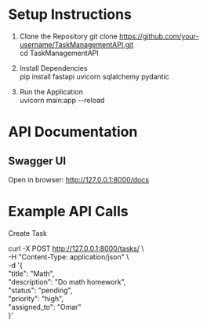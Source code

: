# Setup Instructions
1. Clone the Repository
git clone https://github.com/your-username/TaskManagementAPI.git  
cd TaskManagementAPI  

3. Install Dependencies  
pip install fastapi uvicorn sqlalchemy pydantic  

5. Run the Application  
uvicorn main:app --reload  

# API Documentation  
## Swagger UI  
Open in browser: http://127.0.0.1:8000/docs  

# Example API Calls  
Create Task  

curl -X POST http://127.0.0.1:8000/tasks/ \  
  -H "Content-Type: application/json" \  
  -d '{  
        "title": "Math",  
        "description": "Do math homework",  
        "status": "pending",  
        "priority": "high",  
        "assigned_to": "Omar"  
      }'  
